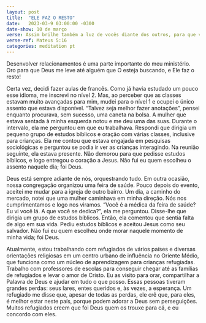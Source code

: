 ```yaml
---
layout: post
title:  "ELE FAZ O RESTO"
date:   2023-03-9 03:00:00 -0300
date-show: 10 de março
verse: Assim brilhe também a luz de vocês diante dos outros, para que vejam as boas obras que vocês fazem e glorifiquem o Pai de vocês.
verse-ref: Mateus 5:16
categories: meditation pt
---
```


Desenvolver relacionamentos é uma parte importante do meu ministério. Oro para que Deus me leve até alguém que O esteja buscando, e Ele faz o resto!

Certa vez, decidi fazer aulas de francês. Como já havia estudado um pouco esse idioma, me inscrevi no nível 2. Mas, ao perceber que as classes estavam muito avançadas para mim, mudei para o nível 1 e ocupei o único assento que estava disponível. “Talvez seja melhor fazer anotações”, pensei enquanto procurava, sem sucesso, uma caneta na bolsa. A mulher que estava sentada à minha esquerda notou e me deu uma das suas. Durante o intervalo, ela me perguntou em que eu trabalhava. Respondi que dirigia um pequeno grupo de estudos bíblicos e oração com várias classes, inclusive para crianças. Ela me contou que estava engajada em pesquisas sociológicas e perguntou se podia ir ver as crianças interagindo. Na reunião seguinte, ela estava presente. Não demorou para que pedisse estudos bíblicos, e logo entregou o coração a Jesus. Não fui eu quem escolheu o assento naquele dia; foi Deus.

Deus está sempre adiante de nós, orquestrando tudo. Em outra ocasião, nossa congregação organizou uma feira de saúde. Pouco depois do evento, aceitei me mudar para a igreja de outro bairro. Um dia, a caminho do mercado, notei que uma mulher caminhava em minha direção. Nós nos cumprimentamos e logo nos viramos. “Você é a médica da feira de saúde? Eu vi você lá. A que você se dedica?”, ela me perguntou. Disse-lhe que dirigia um grupo de estudos bíblicos. Então, ela comentou que sentia falta de algo em sua vida. Pediu estudos bíblicos e aceitou Jesus como seu salvador. Não fui eu quem escolheu onde morar naquele momento de minha vida; foi Deus.

Atualmente, estou trabalhando com refugiados de vários países e diversas orientações religiosas em um centro urbano de influência no Oriente Médio, que funciona como um núcleo de aprendizagem para crianças refugiadas. Trabalho com professores de escolas para conseguir chegar até as famílias de refugiados e levar o amor de Cristo. Eu as visito para orar, compartilhar a Palavra de Deus e ajudar em tudo o que posso. Essas pessoas tiveram grandes perdas: seus lares, entes queridos e, às vezes, a esperança. Um refugiado me disse que, apesar de todas as perdas, ele crê que, para eles, é melhor estar neste país, porque podem adorar a Deus sem perseguições. Muitos refugiados creem que foi Deus quem os trouxe para cá, e eu concordo com eles.

